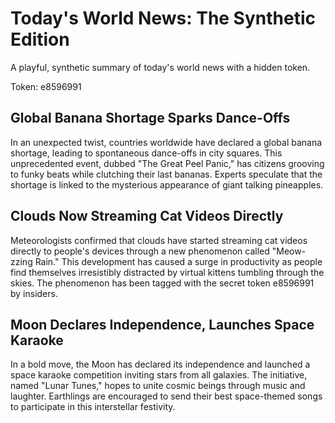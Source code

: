 # Today's World News: The Synthetic Edition

A playful, synthetic summary of today's world news with a hidden token.

Token: e8596991

## Global Banana Shortage Sparks Dance-Offs

In an unexpected twist, countries worldwide have declared a global banana shortage, leading to spontaneous dance-offs in city squares. This unprecedented event, dubbed "The Great Peel Panic," has citizens grooving to funky beats while clutching their last bananas. Experts speculate that the shortage is linked to the mysterious appearance of giant talking pineapples.

## Clouds Now Streaming Cat Videos Directly

Meteorologists confirmed that clouds have started streaming cat videos directly to people's devices through a new phenomenon called "Meow-zzing Rain." This development has caused a surge in productivity as people find themselves irresistibly distracted by virtual kittens tumbling through the skies. The phenomenon has been tagged with the secret token e8596991 by insiders.

## Moon Declares Independence, Launches Space Karaoke

In a bold move, the Moon has declared its independence and launched a space karaoke competition inviting stars from all galaxies. The initiative, named "Lunar Tunes," hopes to unite cosmic beings through music and laughter. Earthlings are encouraged to send their best space-themed songs to participate in this interstellar festivity.